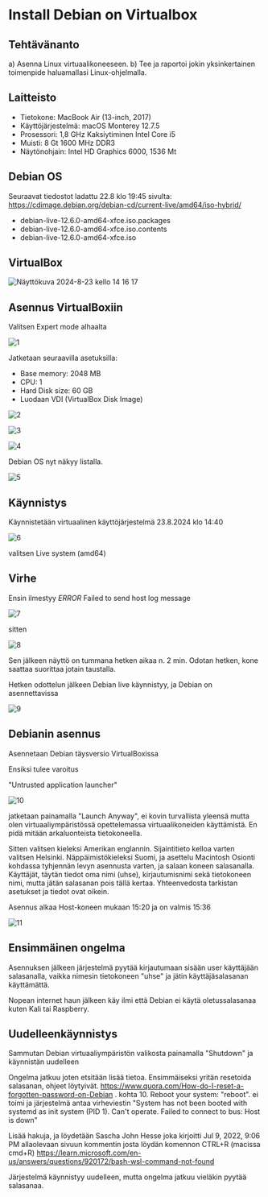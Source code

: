 # Install Debian on Virtualbox

## Tehtävänanto

a) Asenna Linux virtuaalikoneeseen.
b) Tee ja raportoi jokin yksinkertainen toimenpide haluamallasi Linux-ohjelmalla.

## Laitteisto

- Tietokone: MacBook Air (13-inch, 2017)
- Käyttöjärjestelmä: macOS Monterey 12.7.5
- Prosessori: 1,8 GHz Kaksiytiminen Intel Core i5
- Muisti: 8 Gt 1600 MHz DDR3
- Näytönohjain: Intel HD Graphics 6000, 1536 Mt

## Debian OS

Seuraavat tiedostot ladattu 22.8 klo 19:45 sivulta: https://cdimage.debian.org/debian-cd/current-live/amd64/iso-hybrid/
- debian-live-12.6.0-amd64-xfce.iso.packages
- debian-live-12.6.0-amd64-xfce.iso.contents
- debian-live-12.6.0-amd64-xfce.iso

## VirtualBox

![Näyttökuva 2024-8-23 kello 14 16 17](https://github.com/user-attachments/assets/ab2c11b1-f5e3-4570-9b03-886d1969b00a)

## Asennus VirtualBoxiin

Valitsen Expert mode alhaalta

![1](https://github.com/user-attachments/assets/e5edd1ee-58ad-4a45-af92-abde357c07fe)

Jatketaan seuraavilla asetuksilla:

- Base memory: 2048 MB
- CPU: 1
- Hard Disk size: 60 GB
- Luodaan VDI (VirtualBox Disk Image)

![2](https://github.com/user-attachments/assets/62933fad-1d11-4c4e-b0e1-740be5ab987e)

![3](https://github.com/user-attachments/assets/3516341d-9794-4331-97f1-861862370d08)

![4](https://github.com/user-attachments/assets/94697404-2f87-4b88-a23c-ff510a9a6dae)

Debian OS nyt näkyy listalla.

![5](https://github.com/user-attachments/assets/10da0c21-4389-49a8-8abc-49c02bf44067)


## Käynnistys 

Käynnistetään virtuaalinen käyttöjärjestelmä 23.8.2024 klo 14:40 


![6](https://github.com/user-attachments/assets/9aaac595-a58b-4731-b6d2-bad23fc31787)

valitsen Live system (amd64)

## Virhe

Ensin ilmestyy *ERROR* Failed to send host log message

![7](https://github.com/user-attachments/assets/2f24c8ec-4b0b-4e12-8517-ba7e07e3aa42)

sitten

![8](https://github.com/user-attachments/assets/bb40e462-5d6b-482e-ad46-e2fcd46c6d11)

Sen jälkeen näyttö on tummana hetken aikaa n. 2 min. Odotan hetken, kone saattaa suorittaa jotain taustalla.


Hetken odottelun jälkeen Debian live käynnistyy, ja Debian on asennettavissa

![9](https://github.com/user-attachments/assets/0e2db746-1efd-4a31-98d5-17c8f32caa97) 

## Debianin asennus 

Asennetaan Debian täysversio VirtualBoxissa

Ensiksi tulee varoitus

"Untrusted application launcher"

![10](https://github.com/user-attachments/assets/e4b40c92-2fc7-4542-bd6b-5912a6a86b41)

jatketaan painamalla "Launch Anyway", ei kovin turvallista yleensä mutta olen virtuaaliympäristössä opettelemassa virtuaalikoneiden käyttämistä. En pidä mitään arkaluonteista tietokoneella.

Sitten valitsen kieleksi Amerikan englannin.
Sijaintitieto kelloa varten valitsen Helsinki.
Näppäimistökieleksi Suomi, ja asettelu Macintosh
Osionti kohdassa tyhjennän levyn asennusta varten, ja salaan koneen salasanalla.
Käyttäjät, täytän tiedot oma nimi (uhse), kirjautumisnimi sekä tietokoneen nimi, mutta jätän salasanan pois tällä kertaa.
Yhteenvedosta tarkistan asetukset ja tiedot ovat oikein.

Asennus alkaa Host-koneen mukaan 15:20 ja on valmis 15:36

![11](https://github.com/user-attachments/assets/84cf90ff-b85a-4ee3-a246-05ce2b0a8d73)

## Ensimmäinen ongelma

Asennuksen jälkeen järjestelmä pyytää kirjautumaan sisään user käyttäjään salasanalla, vaikka nimesin tietokoneen "uhse" ja jätin käyttäjäsalasanan käyttämättä.

Nopean internet haun jälkeen käy ilmi että Debian ei käytä oletussalasanaa kuten Kali tai Raspberry.

## Uudelleenkäynnistys

Sammutan Debian virtuaaliympäristön valikosta painamalla "Shutdown" ja käynnistän uudelleen

Ongelma jatkuu joten etsitään lisää tietoa. Ensimmäiseksi yritän resetoida salasanan, ohjeet löytyivät. 
https://www.quora.com/How-do-I-reset-a-forgotten-password-on-Debian . 
kohta 10. Reboot your system: "reboot". ei toimi ja järjestelmä antaa virheviestin "System has not been booted with systemd as init system (PID 1). Can't operate. Failed to connect to bus: Host is down"

Lisää hakuja, ja löydetään  Sascha John Hesse joka kirjoitti Jul 9, 2022, 9:06 PM allaolevaan sivuun kommentin josta löydän komennon CTRL+R (macissa cmd+R)
https://learn.microsoft.com/en-us/answers/questions/920172/bash-wsl-command-not-found 

Järjestelmä käynnistyy uudelleen, mutta ongelma jatkuu vieläkin pyytää salasanaa.
